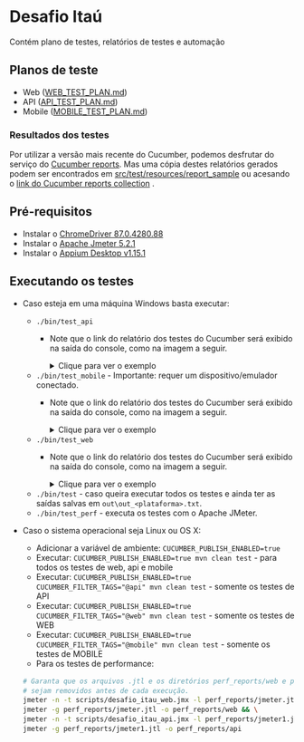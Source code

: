 # Desafio Itaú

Contém plano de testes, relatórios de testes e automação

## Planos de teste

* Web ([WEB_TEST_PLAN.md](src/test/resources/platform/web/WEB_TEST_PLAN.md))
* API ([API_TEST_PLAN.md](src/test/resources/platform/api/API_TEST_PLAN.md))
* Mobile ([MOBILE_TEST_PLAN.md](src/test/resources/platform/mobile/MOBILE_TEST_PLAN.md))

### Resultados dos testes

Por utilizar a versão mais recente do Cucumber, podemos desfrutar do serviço
do [Cucumber reports](https://reports.cucumber.io/). Mas uma cópia destes relatórios gerados podem ser encontrados em
[src/test/resources/report_sample](src/test/resources/report_sample) ou acesando o
[link do Cucumber reports collection](https://reports.cucumber.io/report-collections/b216cdd2-25d5-4b38-a389-36403f5f4cee)
.

## Pré-requisitos

* Instalar o [ChromeDriver 87.0.4280.88](https://chromedriver.storage.googleapis.com/index.html?path=87.0.4280.88/)
* Instalar o [Apache Jmeter 5.2.1](https://jmeter.apache.org/download_jmeter.cgi)
* Instalar o [Appium Desktop v1.15.1](http://appium.io/docs/en/about-appium/getting-started/)

## Executando os testes

* Caso esteja em uma máquina Windows basta executar:
    * `./bin/test_api`
        * Note que o link do relatório dos testes do Cucumber será exibido na saída do console, como na imagem a seguir.
          <details>
            <summary>Clique para ver o exemplo</summary>

          ![Cucumber reports output example](assets/cucumber_reports.png)
          </details>
    * `./bin/test_mobile` - Importante: requer um dispositivo/emulador conectado.
        * Note que o link do relatório dos testes do Cucumber será exibido na saída do console, como na imagem a seguir.
          <details>
            <summary>Clique para ver o exemplo</summary>

          ![Cucumber reports output example](assets/cucumber_reports.png)
          </details>
    * `./bin/test_web`
        * Note que o link do relatório dos testes do Cucumber será exibido na saída do console, como na imagem a seguir.
          <details>
            <summary>Clique para ver o exemplo</summary>

          ![Cucumber reports output example](assets/cucumber_reports.png)
          </details>
    * `./bin/test` - caso queira executar todos os testes e ainda ter as saídas salvas em `out\out_<plataforma>.txt`.
    * `./bin/test_perf` - executa os testes com o Apache JMeter.

* Caso o sistema operacional seja Linux ou OS X:
    * Adicionar a variável de ambiente: `CUCUMBER_PUBLISH_ENABLED=true`
    * Executar: `CUCUMBER_PUBLISH_ENABLED=true mvn clean test` - para todos os testes de web, api e mobile
    * Executar: `CUCUMBER_PUBLISH_ENABLED=true CUCUMBER_FILTER_TAGS="@api" mvn clean test` - somente os testes de API
    * Executar: `CUCUMBER_PUBLISH_ENABLED=true CUCUMBER_FILTER_TAGS="@web" mvn clean test` - somente os testes de WEB
    * Executar: `CUCUMBER_PUBLISH_ENABLED=true CUCUMBER_FILTER_TAGS="@mobile" mvn clean test` - somente os testes de
      MOBILE
    * Para os testes de performance:
    ```bash
    # Garanta que os arquivos .jtl e os diretórios perf_reports/web e perf_reports/api 
    # sejam removidos antes de cada execução.
    jmeter -n -t scripts/desafio_itau_web.jmx -l perf_reports/jmeter.jtl && \
    jmeter -g perf_reports/jmeter.jtl -o perf_reports/web && \
    jmeter -n -t scripts/desafio_itau_api.jmx -l perf_reports/jmeter1.jtl && \
    jmeter -g perf_reports/jmeter1.jtl -o perf_reports/api
    ```